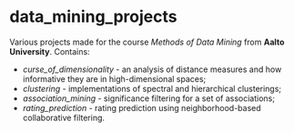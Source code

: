 # data_mining_projects
Various projects made for the course *Methods of Data Mining* from **Aalto University**. Contains:
- *curse_of_dimensionality* - an analysis of distance measures and how informative they are in high-dimensional spaces;
- *clustering* - implementations of spectral and hierarchical clusterings;
- *association_mining* - significance filtering for a set of associations;
- *rating_prediction* - rating prediction using neighborhood-based collaborative filtering.
